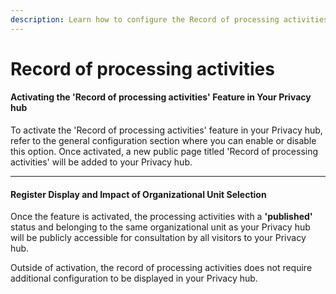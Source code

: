 ```yaml
---
description: Learn how to configure the Record of processing activities in your Privacy hub
---
```


# Record of processing activities

#### Activating the 'Record of processing activities' Feature in Your Privacy hub

To activate the 'Record of processing activities' feature in your Privacy hub, refer to the general configuration section where you can enable or disable this option. Once activated, a new public page titled 'Record of processing activities' will be added to your Privacy hub.

***

#### Register Display and Impact of Organizational Unit Selection

Once the feature is activated, the processing activities with a **'published'** status and belonging to the same organizational unit as your Privacy hub will be publicly accessible for consultation by all visitors to your Privacy hub.

Outside of activation, the record of processing activities does not require additional configuration to be displayed in your Privacy hub.
